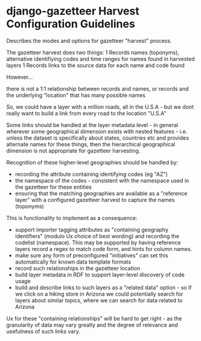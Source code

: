 # django-gazetteer Harvest Configuration Guidelines

Describes the modes and options for gazetteer "harvest" process.

The gazetteer harvest does two things:
1  Records names (toponyms), alternative identifiying codes and time ranges for names found in harvested layers
1  Records links to the source data for each name and code found

However...

there is not a 1:1 relationship between records and names, or records and the underlying "location" that has many possible names

So, we could have a layer with a million roads, all in the U.S.A  - but we dont really want to build a link from every road to the location "U.S.A"

Some links should be handled at the layer metadata level - in general wherever some geographical dimension exists with nested features - i.e. unless the dataset is specifically about states, countries etc and provides alternate names for these things, then the hierarchical geographical dimension is not appropriate for gazetteer harvesting.  

Recognition of these higher-level geographies should be handled by:
*  recording the attribute containing identifying codes (eg "AZ")
*  the namespace of the codes - consistent with the namespace used in the gazetteer for these entities
*  ensuring that the matching geographies are available as a "reference layer" with a configured gazetteer harvest to capture the names (toponyms)

This is functionality to implement as a consequence:
* support importer tagging attributes as "containing geography identifiers" (modulo Ux choice of best wording) and recording the codelist (namespace). This may be supported by having reference layers record a regex to match code form, and hints for column names. 
* make sure any form of preconfigured "initiatives" can set this automatically for known data template formats
* record such relationships in the gazetteer location 
* build layer metadata in RDF to support layer-level discovery of code usage
* build and describe links to such layers as a "related data" option - so if we click on a hiking store in Arizona we could potentially search for layers about similar topics, where we can search for data related to Arizona 

Ux for these "containing relationships" will be hard to get right - as the granularity of data may vary greatly and the degree of relevance and usefulness of such links vary.



 


